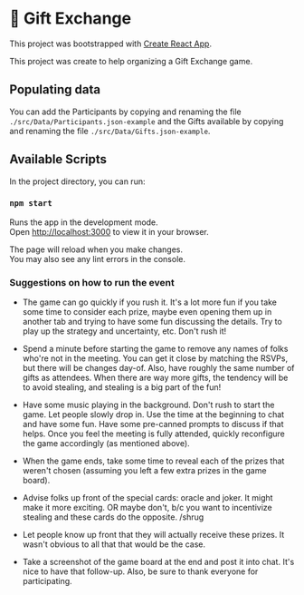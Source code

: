 # 🎁 Gift Exchange

This project was bootstrapped with [Create React App](https://github.com/facebook/create-react-app).

This project was create to help organizing a Gift Exchange game.

## Populating data

You can add the Participants by copying and renaming the file `./src/Data/Participants.json-example` and the Gifts available by copying and renaming the file `./src/Data/Gifts.json-example`.

## Available Scripts

In the project directory, you can run:

### `npm start`

Runs the app in the development mode.\
Open [http://localhost:3000](http://localhost:3000) to view it in your browser.

The page will reload when you make changes.\
You may also see any lint errors in the console.

### Suggestions on how to run the event

- The game can go quickly if you rush it. It's a lot more fun if you take some time to consider each prize, maybe even opening them up in another tab and trying to have some fun discussing the details. Try to play up the strategy and uncertainty, etc. Don't rush it!

- Spend a minute before starting the game to remove any names of folks who're not in the meeting. You can get it close by matching the RSVPs, but there will be changes day-of. Also, have roughly the same number of gifts as attendees. When there are way more gifts, the tendency will be to avoid stealing, and stealing is a big part of the fun!

- Have some music playing in the background. Don't rush to start the game. Let people slowly drop in. Use the time at the beginning to chat and have some fun. Have some pre-canned prompts to discuss if that helps. Once you feel the meeting is fully attended, quickly reconfigure the game accordingly (as mentioned above).

- When the game ends, take some time to reveal each of the prizes that weren't chosen (assuming you left a few extra prizes in the game board).

- Advise folks up front of the special cards: oracle and joker. It might make it more exciting. OR maybe don't, b/c you want to incentivize stealing and these cards do the opposite. /shrug

- Let people know up front that they will actually receive these prizes. It wasn't obvious to all that that would be the case.

- Take a screenshot of the game board at the end and post it into chat. It's nice to have that follow-up. Also, be sure to thank everyone for participating.
